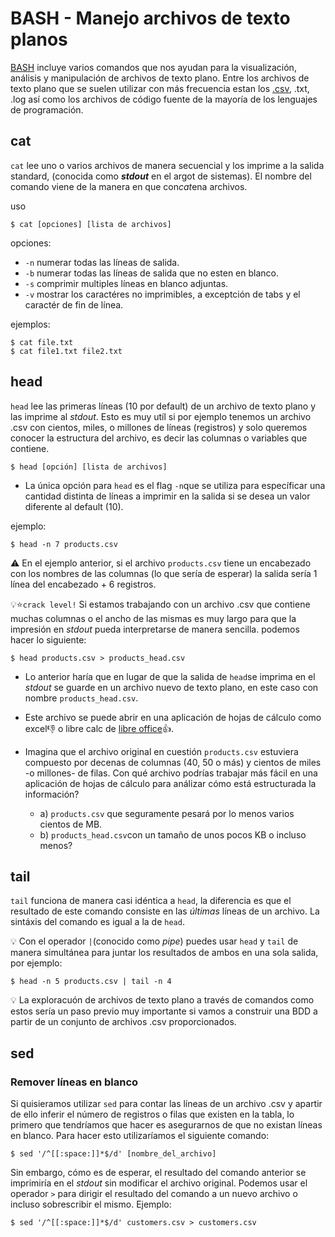 # BASH - Manejo archivos de texto planos
[BASH](https://github.com/ljperez001/mkiteasy/blob/master/0.1-BASH-Intro.md) incluye varios comandos que nos ayudan para la visualización, análisis y manipulación de archivos de texto plano. Entre los archivos de texto plano que se suelen utilizar con más frecuencia estan los [.csv](https://github.com/ljperez001/mkiteasy/blob/master/1.2-SQL-Data_Import_Export.md#archivos-csv), .txt, .log así como los archivos de código fuente de la mayoría de los lenguajes de programación.

## cat
`cat` lee uno o varios archivos de manera secuencial y los imprime a la salida standard, (conocida como ***stdout*** en el argot de sistemas). El nombre del comando viene de la manera en que con*cat*ena archivos.

 uso
 ```command
 $ cat [opciones] [lista de archivos]
 ```
 opciones:
  - `-n` numerar todas las líneas de salida.
  - `-b` numerar todas las líneas de salida que no esten en blanco.
  - `-s` comprimir multiples líneas en blanco adjuntas.
  - `-v` mostrar los caractéres no imprimibles, a exceptción de tabs y el caractér de fin de línea.
  
ejemplos:
```console
$ cat file.txt
$ cat file1.txt file2.txt
```
 
 ## head
 `head` lee las primeras líneas (10 por default) de un archivo de texto plano y las imprime al *stdout*. Esto es muy utíl si por ejemplo tenemos un archivo .csv con cientos, miles, o millones de líneas (registros) y solo queremos conocer la estructura del archivo, es decir las columnas o variables que contiene.

 ```command
 $ head [opción] [lista de archivos]
 ```
- La única opción para `head` es el flag `-n`que se utiliza para específicar una cantidad distinta de líneas a imprimir en la salida si se desea un valor diferente al default (10). 

ejemplo:
```console
$ head -n 7 products.csv
``` 
:warning: En el ejemplo anterior, si el archivo `products.csv` tiene un encabezado con los nombres de las columnas (lo que sería de esperar) la salida sería 1 línea del encabezado + 6 registros.

 :bulb::star:`crack level!` Si estamos trabajando con un archivo .csv que contiene muchas columnas o el ancho de las mismas es muy largo para que la impresión en *stdout* pueda interpretarse de manera sencilla. podemos hacer lo siguiente:
 
  ```console
 $ head products.csv > products_head.csv
 ```
   - Lo anterior haría que en lugar de que la salida de `head`se imprima en el *stdout* se guarde en un archivo nuevo de texto plano, en este caso con nombre `products_head.csv`. 

   - Este archivo se puede abrir en una aplicación de hojas de cálculo como excel:thumbsdown: o libre calc de [libre office](https://www.libreoffice.org/discover/libreoffice/):thumbsup:.
   
   - Imagina que el archivo original en cuestión `products.csv` estuviera compuesto por decenas de columnas (40, 50 o más) y cientos de miles -o millones- de filas. Con qué archivo podrías trabajar más fácil en una aplicación de hojas de cálculo para análizar cómo está estructurada la información? 
      - a) `products.csv` que seguramente pesará por lo menos varios cientos de MB.
      - b) `products_head.csv`con un tamaño de unos pocos KB o incluso menos?
 
 ## tail
 `tail` funciona de manera casi idéntica a `head`, la diferencia es que el resultado de este comando consiste en las *últimas* líneas de un archivo. La sintáxis del comando es igual a la de `head`.
 
 :bulb: Con el operador `|`(conocido como *pipe*) puedes usar `head` y `tail` de manera simultánea para juntar los resultados de ambos en una sola salida, por ejemplo:
 
 ```console
 $ head -n 5 products.csv | tail -n 4
 ```
  

:bulb: La exploracuón de archivos de texto plano a través de comandos como estos sería un paso previo muy importante si vamos a construir una BDD a partir de un conjunto de archivos .csv proporcionados. 

## sed

### Remover líneas en blanco
Si quisieramos utilizar `sed` para contar las líneas de un archivo .csv y apartir de ello inferir el número de registros o filas que existen en la tabla, lo primero que tendríamos que hacer es asegurarnos de que no existan líneas en blanco. Para hacer esto utilizaríamos el siguiente comando:

```console
$ sed '/^[[:space:]]*$/d' [nombre_del_archivo]
```

Sin embargo, cómo es de esperar, el resultado del comando anterior se imprimiría en el *stdout* sin modificar el archivo original. Podemos usar el operador `>` para dirigir el resultado del comando a un nuevo archivo o incluso sobrescribir el mismo. Ejemplo:

```console
$ sed '/^[[:space:]]*$/d' customers.csv > customers.csv
```
